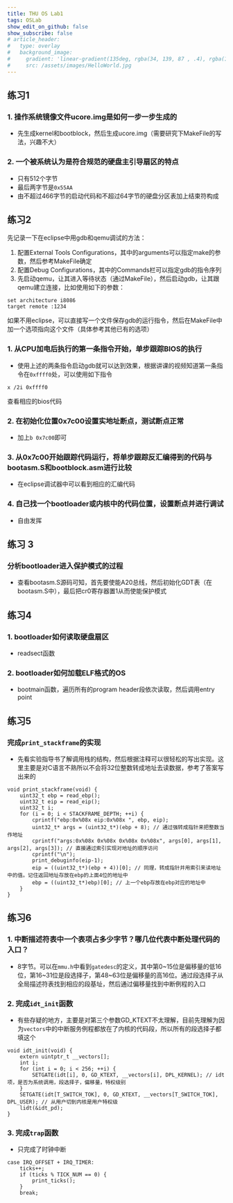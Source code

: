 ```yaml
---
title: THU OS Lab1
tags: OSLab
show_edit_on_github: false
show_subscribe: false
# article_header:
#   type: overlay
#   background_image:
#     gradient: 'linear-gradient(135deg, rgba(34, 139, 87 , .4), rgba(139, 34, 139, .4))'
#     src: /assets/images/HelloWorld.jpg
---
```

## 练习1
### 1. 操作系统镜像文件ucore.img是如何一步一步生成的
- 先生成kernel和bootblock，然后生成ucore.img（需要研究下MakeFile的写法，兴趣不大）

### 2. 一个被系统认为是符合规范的硬盘主引导扇区的特点
- 只有512个字节
- 最后两字节是`0x55AA`
- 由不超过466字节的启动代码和不超过64字节的硬盘分区表加上结束符构成

## 练习2
先记录一下在eclipse中用gdb和qemu调试的方法：
1. 配置External Tools Configurations，其中的arguments可以指定make的参数，然后参考MakeFile确定
2. 配置Debug Configurations，其中的Commands栏可以指定gdb的指令序列
3. 先启动qemu，让其进入等待状态（通过MakeFile），然后启动gdb，让其跟qemu建立连接，比如使用如下的参数：
```
set architecture i8086
target remote :1234
```

如果不用eclipse，可以直接写一个文件保存gdb的运行指令，然后在MakeFile中加一个选项指向这个文件（具体参考其他已有的选项）

### 1. 从CPU加电后执行的第一条指令开始，单步跟踪BIOS的执行
- 使用上述的两条指令启动gdb就可以达到效果，根据讲课的视频知道第一条指令在`0xffff0`处，可以使用如下指令
```
x /2i 0xffff0
```
查看相应的bios代码

### 2. 在初始化位置0x7c00设置实地址断点，测试断点正常
- 加上`b 0x7c00`即可

### 3. 从0x7c00开始跟踪代码运行，将单步跟踪反汇编得到的代码与bootasm.S和bootblock.asm进行比较
- 在eclipse调试器中可以看到相应的汇编代码

### 4. 自己找一个bootloader或内核中的代码位置，设置断点并进行调试
- 自由发挥

## 练习 3
### 分析bootloader进入保护模式的过程
- 查看bootasm.S源码可知，首先要使能A20总线，然后初始化GDT表（在bootasm.S中），最后把cr0寄存器置1从而使能保护模式

## 练习4
### 1. bootloader如何读取硬盘扇区
- readsect函数
### 2. bootloader如何加载ELF格式的OS
- bootmain函数，遍历所有的program header段依次读取，然后调用entry point

## 练习5
### 完成`print_stackframe`的实现
- 先看实验指导书了解调用栈的结构，然后根据注释可以很轻松的写出实现。这里主要是对C语言不熟所以不会将32位整数转成地址去读数据，参考了答案写出来的
```
void print_stackframe(void) {
    uint32_t ebp = read_ebp();
    uint32_t eip = read_eip();
    uint32_t i;
    for (i = 0; i < STACKFRAME_DEPTH; ++i) {
        cprintf("ebp:0x%08x eip:0x%08x ", ebp, eip);
        uint32_t* args = (uint32_t*)(ebp + 8); // 通过强转成指针来把整数当作地址
        cprintf("args:0x%08x 0x%08x 0x%08x 0x%08x", args[0], args[1], args[2], args[3]); // 直接通过索引实现对地址的顺序访问
        cprintf("\n");
        print_debuginfo(eip-1);
        eip = ((uint32_t*)(ebp + 4))[0]; // 同理，转成指针并用索引来读地址中的值。记住返回地址存放在ebp的上面4位的地址中
        ebp = ((uint32_t*)ebp)[0]; // 上一个ebp存放在ebp对应的地址中
    }
}
```

## 练习6
### 1. 中断描述符表中一个表项占多少字节？哪几位代表中断处理代码的入口？
- 8字节。可以在`mmu.h`中看到`gatedesc`的定义，其中第0~15位是偏移量的低16位，第16~31位是段选择子，第48~63位是偏移量的高16位。通过段选择子从全局描述符表找到相应的段基址，然后通过偏移量找到中断例程的入口

### 2. 完成`idt_init`函数
- 有些存疑的地方，主要是对第三个参数GD_KTEXT不太理解，目前先理解为因为`vectors`中的中断服务例程都放在了内核的代码段，所以所有的段选择子都填这个
```
void idt_init(void) {
    extern uintptr_t __vectors[];
    int i;
    for (int i = 0; i < 256; ++i) {
        SETGATE(idt[i], 0, GD_KTEXT, __vectors[i], DPL_KERNEL); // idt项，是否为系统调用，段选择子，偏移量，特权级别
    }
    SETGATE(idt[T_SWITCH_TOK], 0, GD_KTEXT, __vectors[T_SWITCH_TOK], DPL_USER); // 从用户切到内核是用户特权级
    lidt(&idt_pd);
}
```

### 3. 完成`trap`函数
- 只完成了时钟中断
```
case IRQ_OFFSET + IRQ_TIMER:
    ticks++;
    if (ticks % TICK_NUM == 0) {
        print_ticks();
    }
    break;
```